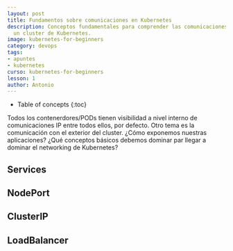 ```yaml
---
layout: post
title: Fundamentos sobre comunicaciones en Kubernetes
description: Conceptos fundamentales para comprender las comunicaciones dentro de
  un cluster de Kubernetes.
image: kubernetes-for-beginners
category: devops
tags:
- apuntes
- kubernetes
curso: kubernetes-for-beginners
lesson: 1
author: Antonio
---
```

- Table of concepts
{:toc}

Todos los contenerdores/PODs tienen visibilidad a nivel interno de comunicaciones IP entre todos ellos, por defecto. Otro tema es la comunicación con el exterior del cluster. ¿Cómo exponemos nuestras aplicaciones? ¿Qué conceptos básicos debemos dominar par llegar a dominar el networking de Kubernetes?


## Services

## NodePort

## ClusterIP

## LoadBalancer